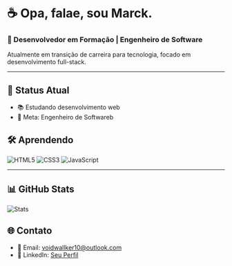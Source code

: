 # ☕ Opa, falae, sou Marck.

### 🚀 Desenvolvedor em Formação | Engenheiro de Software

Atualmente em transição de carreira para tecnologia, focado em desenvolvimento full-stack.

---

## 🎯 **Status Atual**
- 📚 Estudando desenvolvimento web
- 🎯 Meta: Engenheiro de Softwareb

## 🛠️ **Aprendendo**
![HTML5](https://img.shields.io/badge/HTML5-E34F26?style=for-the-badge&logo=html5&logoColor=white)
![CSS3](https://img.shields.io/badge/CSS3-1572B6?style=for-the-badge&logo=css3&logoColor=white)
![JavaScript](https://img.shields.io/badge/JavaScript-F7DF1E?style=for-the-badge&logo=javascript&logoColor=black)

---

## 📊 **GitHub Stats**
![Stats](https://github-readme-stats.vercel.app/api?username=Marckz&show_icons=true&theme=dark)

## 🌐 **Contato**
- 📧 Email: voidwallker10@outlook.com
- 💼 LinkedIn: [Seu Perfil](https://linkedin.com/in/seuperfil)

